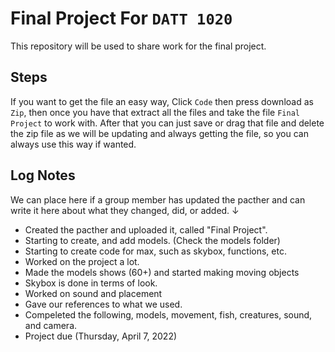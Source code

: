 # Final Project For `DATT 1020`


This repository will be used to share work for the final project. 


## Steps

If you want to get the file an easy way, Click `Code` then press download as `Zip`, then once you have that extract all the files and take the file `Final Project`
to work with. After that you can just save or drag that file and delete the zip file as we will be updating and always getting the file, so you can always use this
way if wanted. 


## Log Notes

We can place here if a group member has updated the pacther and can write it here about what they changed, did, or added. ↓

- Created the pacther and uploaded it, called "Final Project".
- Starting to create, and add models. (Check the models folder)
- Starting to create code for max, such as skybox, functions, etc. 
- Worked on the project a lot.
- Made the models shows (60+) and started making moving objects
- Skybox is done in terms of look.
- Worked on sound and placement
- Gave our references to what we used.
- Compeleted the following, models, movement, fish, creatures, sound, and camera. 
- Project due (Thursday, April 7, 2022)
